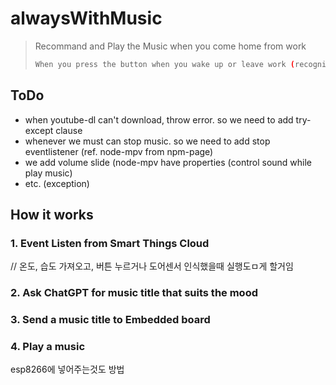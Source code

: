 # alwaysWithMusic
> Recommand and Play the Music when you come home from work
> ```sh
> When you press the button when you wake up or leave work (recognize through door sensor in the late evening), recommend a song that fits the mood at that time and play it
> ```
## ToDo
- when youtube-dl can't download, throw error. so we need to add try-except clause
- whenever we must can stop music. so we need to add stop eventlistener (ref. node-mpv from npm-page)
- we add volume slide (node-mpv have properties (control sound while play music)
- etc. (exception)
## How it works
### 1. Event Listen from Smart Things Cloud
// 온도, 습도 가져오고, 버튼 누르거나 도어센서 인식했을때 실행도ㅁ게 할거임
### 2. Ask ChatGPT for music title that suits the mood
### 3. Send a music title to Embedded board
### 4. Play a music
esp8266에 넣어주는것도 방법
